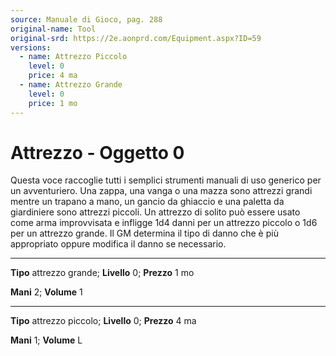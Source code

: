 ```yaml
---
source: Manuale di Gioco, pag. 288
original-name: Tool
original-srd: https://2e.aonprd.com/Equipment.aspx?ID=59
versions:
  - name: Attrezzo Piccolo
    level: 0
    price: 4 ma
  - name: Attrezzo Grande
    level: 0
    price: 1 mo
---
```


# Attrezzo - Oggetto 0

Questa voce raccoglie tutti i semplici strumenti manuali di uso generico per un
avventuriero. Una zappa, una vanga o una mazza sono attrezzi grandi mentre un
trapano a mano, un gancio da ghiaccio e una paletta da giardiniere sono attrezzi
piccoli. Un attrezzo di solito può essere usato come arma improvvisata e
infligge 1d4 danni per un attrezzo piccolo o 1d6 per un attrezzo grande. Il GM
determina il tipo di danno che è più appropriato oppure modifica il danno se
necessario.

---

**Tipo** attrezzo grande; **Livello** 0; **Prezzo** 1 mo

**Mani** 2; **Volume** 1

---

**Tipo** attrezzo piccolo; **Livello** 0; **Prezzo** 4 ma

**Mani** 1; **Volume** L
